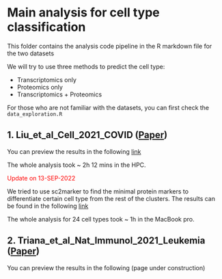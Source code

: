 # Main analysis for cell type classification

This folder contains the analysis code pipeline in the R markdown file for the two datasets

We will try to use three methods to predict the cell type:
* Transcriptomics only
* Proteomics only
* Transcriptomics + Proteomics

For those who are not familiar with the datasets, you can first check the `data_exploration.R`

## 1.  Liu_et_al_Cell_2021_COVID ([Paper](https://doi.org/10.1016/j.cell.2021.02.018)) 

You can preview the results in the following [link](https://htmlpreview.github.io/?https://github.com/anglixue/asiosc_hackathon/blob/main/main/Azimuth_annotation_COVID_PBMCs.html)

The whole analysis took ~ 2h 12 mins in the HPC.


<span style="color:red">Update on 13-SEP-2022</span>

We tried to use sc2marker to find the minimal protein markers to differentiate certain cell type from the rest of the clusters. The results can be found in the following [link](https://htmlpreview.github.io/?https://github.com/anglixue/asiosc_hackathon/blob/main/main/COVID_innate_adaptive_ADT.sc2marker.report.html)

The whole analysis for 24 cell types took ~ 1h in the MacBook pro.

## 2.  Triana_et_al_Nat_Immunol_2021_Leukemia ([Paper](https://doi.org/10.1038/s41590-021-01059-0))

You can preview the results in the following (page under construction)





